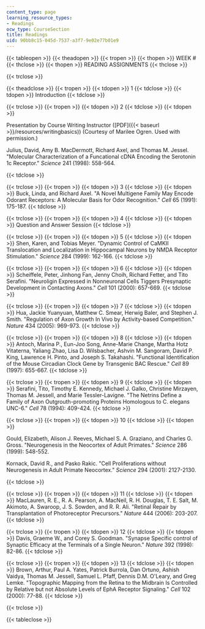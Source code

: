 ```yaml
---
content_type: page
learning_resource_types:
- Readings
ocw_type: CourseSection
title: Readings
uid: 90bb8c15-045d-7537-a3f7-9e02e77b01e9
---
```


{{< tableopen >}}
{{< theadopen >}}
{{< tropen >}}
{{< thopen >}}
WEEK #
{{< thclose >}}
{{< thopen >}}
READING ASSIGNMENTS
{{< thclose >}}

{{< trclose >}}

{{< theadclose >}}
{{< tropen >}}
{{< tdopen >}}
1
{{< tdclose >}}
{{< tdopen >}}
Introduction
{{< tdclose >}}

{{< trclose >}}
{{< tropen >}}
{{< tdopen >}}
2
{{< tdclose >}}
{{< tdopen >}}


Presentation by Course Writing Instructor ([PDF]({{< baseurl >}}/resources/writingbasics)) (Courtesy of Marilee Ogren. Used with permission.)

Julius, David, Amy B. MacDermott, Richard Axel, and Thomas M. Jessel. "Molecular Characterization of a Funcational cDNA Encoding the Serotonin 1c Receptor." _Science_ 241 (1998): 558-564.


{{< tdclose >}}

{{< trclose >}}
{{< tropen >}}
{{< tdopen >}}
3
{{< tdclose >}}
{{< tdopen >}}
Buck, Linda, and Richard Axel. "A Novel Multigene Family May Encode Odorant Receptors: A Molecular Basis for Odor Recognition." _Cell_ 65 (1991): 175-187.
{{< tdclose >}}

{{< trclose >}}
{{< tropen >}}
{{< tdopen >}}
4
{{< tdclose >}}
{{< tdopen >}}
Question and Answer Session
{{< tdclose >}}

{{< trclose >}}
{{< tropen >}}
{{< tdopen >}}
5
{{< tdclose >}}
{{< tdopen >}}
Shen, Karen, and Tobias Meyer. "Dynamic Control of CaMKII Translocation and Localization in Hippocampal Neurons by NMDA Receptor Stimulation." _Science_ 284 (1999): 162-166.
{{< tdclose >}}

{{< trclose >}}
{{< tropen >}}
{{< tdopen >}}
6
{{< tdclose >}}
{{< tdopen >}}
Scheiffele, Peter, Jinhong Fan, Jenny Choih, Richard Fetter, and Tito Serafini. "Neuroligin Expressed in Nonneuronal Cells Tiggers Presynaptic Development in Contacting Axons." _Cell_ 101 (2000): 657-669.
{{< tdclose >}}

{{< trclose >}}
{{< tropen >}}
{{< tdopen >}}
7
{{< tdclose >}}
{{< tdopen >}}
Hua, Jackie Yuanyuan, Matthew C. Smear, Herwig Baler, and Stephen J. Smith. "Regulation of Axon Growth In Vivo by Activity-based Competition." _Nature_ 434 (2005): 969-973.
{{< tdclose >}}

{{< trclose >}}
{{< tropen >}}
{{< tdopen >}}
8
{{< tdclose >}}
{{< tdopen >}}
Antoch, Marina P., Eun-Joo Song, Anne-Marie Change, Martha Hotz Vitaterna, Yaliang Zhao, Lisa D. Wilsbacher, Ashvin M. Sangoram, David P. King, Lawrence H. Pinto, and Joseph S. Takahashi. "Functional Identification of the Mouse Circadian Clock Gene by Transgenic BAC Rescue." _Cell_ 89 (1997): 655-667.
{{< tdclose >}}

{{< trclose >}}
{{< tropen >}}
{{< tdopen >}}
9
{{< tdclose >}}
{{< tdopen >}}
Serafini, Tito, Timothy E. Kennedy, Michael J. Galko, Christine Mirzayen, Thomas M. Jessell, and Marie Tessler-Lavigne. "The Netrins Define a Family of Axon Outgrouth-promoting Proteins Homologous to C. elegans UNC-6." _Cell_ 78 (1994): 409-424.
{{< tdclose >}}

{{< trclose >}}
{{< tropen >}}
{{< tdopen >}}
10
{{< tdclose >}}
{{< tdopen >}}


Gould, Elizabeth, Alison J. Reeves, Michael S. A. Graziano, and Charles G. Gross. "Neurogenesis in the Neocortex of Adult Primates." _Science_ 286 (1999): 548-552.

Kornack, David R., and Pasko Rakic. "Cell Proliferations without Neurogenesis in Adult Primate Neocortex." _Science_ 294 (2001): 2127-2130.


{{< tdclose >}}

{{< trclose >}}
{{< tropen >}}
{{< tdopen >}}
11
{{< tdclose >}}
{{< tdopen >}}
MacLauren, R. E., R. A. Pearson, A. MacNeil, R. H. Douglas, T. E. Salt, M. Akimoto, A. Swaroop, J. S. Sowden, and R. R. Ali. "Retinal Repair by Transplantation of Photoreceptor Precursors." _Nature_ 444 (2006): 203-207.
{{< tdclose >}}

{{< trclose >}}
{{< tropen >}}
{{< tdopen >}}
12
{{< tdclose >}}
{{< tdopen >}}
Davis, Graeme W., and Corey S. Goodman. "Synapse Specific control of Synaptic Efficacy at the Terminals of a Single Neuron." _Nature_ 392 (1998): 82-86.
{{< tdclose >}}

{{< trclose >}}
{{< tropen >}}
{{< tdopen >}}
13
{{< tdclose >}}
{{< tdopen >}}
Brown, Arthur, Paul A. Yates, Patrick Burrola, Dan Ortuno, Ashish Vaidya, Thomas M. Jessell, Samuel L. Pfaff, Dennis D.M. O'Leary, and Greg Lemke. "Topographic Mapping from the Retina to the Midbrain Is Controlled by Relative but not Absolute Levels of EphA Receptor Signaling." _Cell_ 102 (2000): 77-88.
{{< tdclose >}}

{{< trclose >}}

{{< tableclose >}}